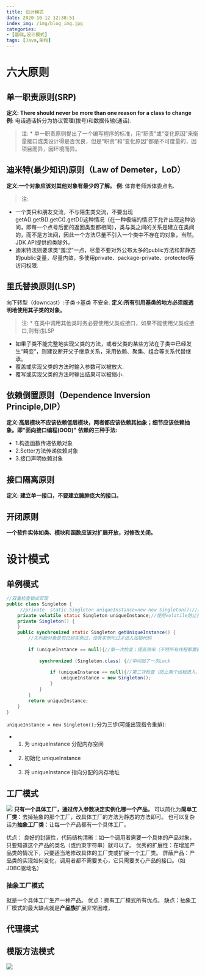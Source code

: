 ```yaml
---
title: 设计模式
date: 2020-10-12 12:38:51
index_img: /img/blog_img.jpg
categories:
- [基础,设计模式]
tags: [Java,架构]
---
```



# 六大原则
## 单一职责原则(SRP)
**定义: There should never be more than one reason for a class to change**
**例:** 电话通话拆分为协议管理(拨号)和数据传输(通话).
>注: * 单一职责原则提出了一个编写程序的标准，用“职责”或“变化原因”来衡量接口或类设计得是否优良，但是“职责”和“变化原因”都是不可度量的，因项目而异，因环境而异。


## 迪米特(最少知识)原则（Law of Demeter，LoD）
**定义:一个对象应该对其他对象有最少的了解。**
**例**: 体育老师派体委点名.
>注:
* 一个类只和朋友交流，不与陌生类交流，不要出现getA().getB().getC().getD()这种情况（在一种极端的情况下允许出现这种访问，即每一个点号后面的返回类型都相同），类与类之间的关系是建立在类间的，而不是方法间，因此一个方法尽量不引入一个类中不存在的对象，当然，JDK API提供的类除外。
* 迪米特法则要求类“羞涩”一点，尽量不要对外公布太多的public方法和非静态的public变量，尽量内敛，多使用private、package-private、protected等访问权限.



## 里氏替换原则(LSP)
向下转型（downcast）:子类->基类   不安全.
**定义:所有引用基类的地方必须能透明地使用其子类的对象。**

>注: * 在类中调用其他类时务必要使用父类或接口，如果不能使用父类或接口,则有违LSP
* 如果子类不能完整地实现父类的方法，或者父类的某些方法在子类中已经发生“畸变”，则建议断开父子继承关系，采用依赖、聚集、组合等关系代替继承。
* 覆盖或实现父类的方法时输入参数可以被放大.
* 覆写或实现父类的方法时输出结果可以被缩小.

## 依赖倒置原则（Dependence Inversion Principle,DIP）
**定义:高层模块不应该依赖低层模块，两者都应该依赖其抽象；细节应该依赖抽象。即"面向接口编程(OOD)"**
**依赖的三种手法:**

* 1.构造函数传递依赖对象
* 2.Setter方法传递依赖对象
* 3.接口声明依赖对象



## 接口隔离原则
**定义: 建立单一接口，不要建立臃肿庞大的接口。**

## 开闭原则
**一个软件实体如类、模块和函数应该对扩展开放，对修改关闭。**


# 设计模式
## 单例模式

```java
//双重检查锁式实现
public class Singleton {
     //private  static Singleton uniqueInstance=new new Singleton();//这种是饿汉式，进来就创建了，比较推荐！因为懒汉式可能会出现线程安全问题，所以得用双重锁。
    private volatile static Singleton uniqueInstance;//使用volatile防止指令重排
    private Singleton() {
    }
    public synchronized static Singleton getUniqueInstance() {
        //先判断对象是否已经实例过，没有实例化过才进⼊加锁代码
        
        if (uniqueInstance == null){//第一次检查；提高效率（不然所有线程都需要进行抢锁）
            
            synchronized (Singleton.class) {//中间加了一次Lock
                
                if (uniqueInstance == null){//第二次检查（防止两个线程进入，但第二个在判断时，前一个线程已经取消锁了）
                    uniqueInstance = new Singleton();
                }
            }
        }
        return uniqueInstance;
    }
}
```

`uniqueInstance = new Singleton();`分为三步(可能出现指令重排):

* 1. 为 uniqueInstance 分配内存空间
* 2. 初始化 uniqueInstance
* 3. 将 uniqueInstance 指向分配的内存地址


## 工厂模式
![](/img/images/工厂方法模式通用类图.png)
**只有一个具体工厂，通过传入参数决定实例化哪一个产品。**
可以简化为**简单工厂类**：去掉抽象的那个工厂，改具体工厂的方法为静态的方法即可。
也可以复杂话为**抽象工厂类**：让每一个产品都有一个具体工厂。

优点：
良好的封装性，代码结构清晰：如一个调用者需要一个具体的产品对象，只要知道这个产品的类名（或约束字符串）就可以了。
优秀的扩展性：在增加产品类的情况下，只要适当地修改具体的工厂类或扩展一个工厂类。
屏蔽产品：产品类的实现如何变化，调用者都不需要关心，它只需要关心产品的接口。（如JDBC驱动名）

### 抽象工厂模式
就是一个具体工厂生产一种产品。
优点：拥有工厂模式所有优点。
缺点：抽象工厂模式的最大缺点就是**产品族**扩展非常困难，



## 代理模式



## 模版方法模式
![](/img/images/模版方法模式通用类图.png)
